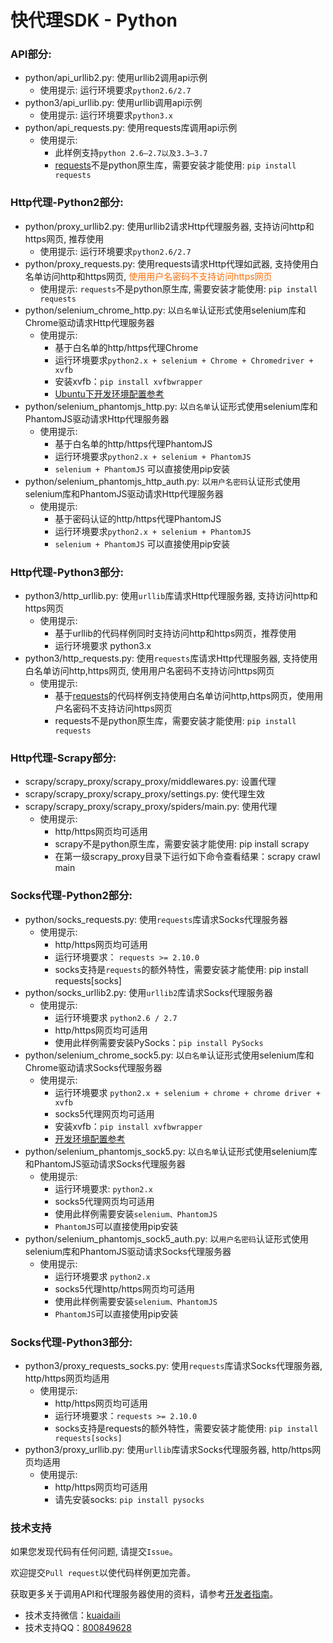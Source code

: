 # 快代理SDK - Python

### API部分:
* python/api_urllib2.py: 使用urllib2调用api示例
	* 使用提示: 运行环境要求`python2.6/2.7`
* python3/api_urllib.py: 使用urllib调用api示例
	* 使用提示: 运行环境要求`python3.x`
* python/api_requests.py: 使用requests库调用api示例
	* 使用提示:
		* 此样例支持`python 2.6—2.7以及3.3—3.7`
		* [requests](http://docs.python-requests.org/zh_CN/latest/)不是python原生库，需要安装才能使用: `pip install requests`

### Http代理-Python2部分:
* python/proxy_urllib2.py: 使用urllib2请求Http代理服务器, 支持访问http和https网页, 推荐使用
	* 使用提示: 运行环境要求`python2.6/2.7`
* python/proxy_requests.py: 使用requests请求Http代理如武器, 支持使用白名单访问http和https网页, <font color="#f96e0c">使用用户名密码不支持访问https网页</font>
	* 使用提示: `requests`不是python原生库, 需要安装才能使用: `pip install requests`
* python/selenium_chrome_http.py: 以`白名单`认证形式使用selenium库和Chrome驱动请求Http代理服务器
	* 使用提示:
		* 基于白名单的http/https代理Chrome
		* 运行环境要求`python2.x + selenium + Chrome + Chromedriver + xvfb`
		* 安装xvfb：`pip install xvfbwrapper`
		* [Ubuntu下开发环境配置参考](https://christopher.su/2015/selenium-chromedriver-ubuntu/)
* python/selenium_phantomjs_http.py: 以`白名单`认证形式使用selenium库和PhantomJS驱动请求Http代理服务器
	* 使用提示:
		* 基于白名单的http/https代理PhantomJS
		* 运行环境要求`python2.x + selenium + PhantomJS`
		* `selenium + PhantomJS` 可以直接使用pip安装
* python/selenium_phantomjs_http_auth.py: 以`用户名密码`认证形式使用selenium库和PhantomJS驱动请求Http代理服务器
	* 使用提示:
		* 基于密码认证的http/https代理PhantomJS
		* 运行环境要求`python2.x + selenium + PhantomJS`
		* `selenium + PhantomJS` 可以直接使用pip安装

### Http代理-Python3部分:
* python3/http_urllib.py: 使用`urllib`库请求Http代理服务器, 支持访问http和https网页
	* 使用提示:
		* 基于urllib的代码样例同时支持访问http和https网页，推荐使用
		* 运行环境要求 python3.x
* python3/http_requests.py: 使用`requests`库请求Http代理服务器, 支持使用白名单访问http,https网页, <font>使用用户名密码不支持访问https网页</font>
	* 使用提示:
		* 基于[requests](http://docs.python-requests.org/zh_CN/latest/)的代码样例支持使用白名单访问http,https网页，使用用户名密码不支持访问https网页
		* requests不是python原生库，需要安装才能使用: `pip install requests`

### Http代理-Scrapy部分:
* scrapy/scrapy_proxy/scrapy_proxy/middlewares.py: 设置代理
* scrapy/scrapy_proxy/scrapy_proxy/settings.py: 使代理生效
* scrapy/scrapy_proxy/scrapy_proxy/spiders/main.py: 使用代理
	* 使用提示:
		* http/https网页均可适用
		* scrapy不是python原生库，需要安装才能使用: pip install scrapy
		* 在第一级scrapy_proxy目录下运行如下命令查看结果：scrapy crawl main

### Socks代理-Python2部分:
* python/socks_requests.py: 使用`requests`库请求Socks代理服务器
	* 使用提示:
		* http/https网页均可适用
		* 运行环境要求： `requests >= 2.10.0`
		* socks支持是`requests`的额外特性，需要安装才能使用: pip install requests[socks]
* python/socks_urllib2.py: 使用`urllib2`库请求Socks代理服务器
	* 使用提示:
		* 运行环境要求 `python2.6 / 2.7`
		* http/https网页均可适用
		* 使用此样例需要安装PySocks：`pip install PySocks`
* python/selenium_chrome_sock5.py: 以`白名单`认证形式使用selenium库和Chrome驱动请求Socks代理服务器
	* 使用提示:
		* 运行环境要求 `python2.x + selenium + chrome + chrome driver + xvfb`
		* socks5代理网页均可适用
		* 安装xvfb：`pip install xvfbwrapper`
		* [开发环境配置参考](https://christopher.su/2015/selenium-chromedriver-ubuntu/)
* python/selenium_phantomjs_sock5.py: 以`白名单`认证形式使用selenium库和PhantomJS驱动请求Socks代理服务器
	* 使用提示:
		* 运行环境要求: `python2.x`
		* socks5代理网页均可适用
		* 使用此样例需要安装`selenium、PhantomJS`
		* `PhantomJS`可以直接使用pip安装
* python/selenium_phantomjs_sock5_auth.py: 以`用户名密码`认证形式使用selenium库和PhantomJS驱动请求Socks代理服务器
	* 使用提示:
		* 运行环境要求 `python2.x`
		* socks5代理http/https网页均可适用
		* 使用此样例需要安装`selenium、PhantomJS`
		* `PhantomJS`可以直接使用pip安装

### Socks代理-Python3部分:
* python3/proxy_requests_socks.py: 使用`requests`库请求Socks代理服务器, http/https网页均适用
	* 使用提示:
		* http/https网页均可适用
		* 运行环境要求：`requests >= 2.10.0`
		* socks支持是requests的额外特性，需要安装才能使用: `pip install requests[socks]`
* python3/proxy_urllib.py: 使用`urllib`库请求Socks代理服务器, http/https网页均适用
	* 使用提示:
		* http/https网页均可适用
		* 请先安装socks: `pip install pysocks`


### 技术支持

如果您发现代码有任何问题, 请提交`Issue`。

欢迎提交`Pull request`以使代码样例更加完善。

获取更多关于调用API和代理服务器使用的资料，请参考[开发者指南](https://help.kuaidaili.com/dev/api/)。

* 技术支持微信：<a href="https://img.kuaidaili.com/img/service_wx.jpg">kuaidaili</a>
* 技术支持QQ：<a href="http://q.url.cn/CDksXo?_type=wpa&qidian=true">800849628</a>
